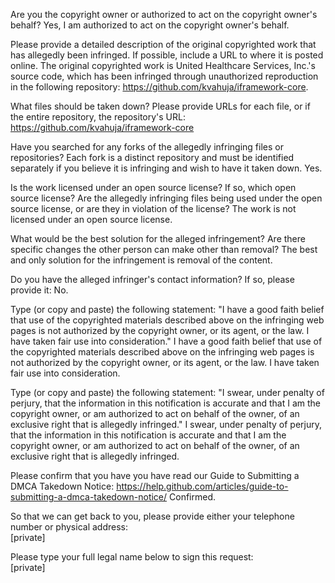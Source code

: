 Are you the copyright owner or authorized to act on the copyright owner's behalf? Yes, I am authorized to act on the copyright owner's behalf.

Please provide a detailed description of the original copyrighted work that has allegedly been infringed. If possible, include a URL to where it is posted online. The original copyrighted work is United Healthcare Services, Inc.'s source code, which has been infringed through unauthorized reproduction in the following repository:   https://github.com/kvahuja/iframework-core.

What files should be taken down? Please provide URLs for each file, or if the entire repository, the repository's URL:   https://github.com/kvahuja/iframework-core

Have you searched for any forks of the allegedly infringing files or repositories? Each fork is a distinct repository and must be identified separately if you believe it is infringing and wish to have it taken down. Yes.

Is the work licensed under an open source license? If so, which open source license? Are the allegedly infringing files being used under the open source license, or are they in violation of the license? The work is not licensed under an open source license.

What would be the best solution for the alleged infringement? Are there specific changes the other person can make other than removal? The best and only solution for the infringement is removal of the content.

Do you have the alleged infringer's contact information? If so, please provide it: No.

Type (or copy and paste) the following statement: "I have a good faith belief that use of the copyrighted materials described above on the infringing web pages is not authorized by the copyright owner, or its agent, or the law. I have taken fair use into consideration." I have a good faith belief that use of the copyrighted materials described above on the infringing web pages is not authorized by the copyright owner, or its agent, or the law. I have taken fair use into consideration.

Type (or copy and paste) the following statement: "I swear, under penalty of perjury, that the information in this notification is accurate and that I am the copyright owner, or am authorized to act on behalf of the owner, of an exclusive right that is allegedly infringed." I swear, under penalty of perjury, that the information in this notification is accurate and that I am the copyright owner, or am authorized to act on behalf of the owner, of an exclusive right that is allegedly infringed.

Please confirm that you have you have read our Guide to Submitting a DMCA Takedown Notice: https://help.github.com/articles/guide-to-submitting-a-dmca-takedown-notice/ Confirmed.

So that we can get back to you, please provide either your telephone number or physical address:  
[private]

Please type your full legal name below to sign this request:  
[private]
